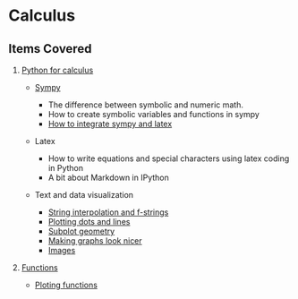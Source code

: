 # Calculus

## Items Covered
1. [Python for calculus](https://github.com/dennismwagiru/machine-learning/tree/main/calculus/python-intro)
   
    - [Sympy](https://github.com/dennismwagiru/machine-learning/blob/main/calculus/python-intro/sympy.ipynb)
        - The difference between symbolic and numeric math.
        - How to create symbolic variables and functions in sympy
        - [How to integrate sympy and latex](https://github.com/dennismwagiru/machine-learning/blob/main/calculus/python-intro/sympy-2.ipynb)

    - Latex
        - How to write equations and special characters using latex coding in Python
        - A bit about Markdown in IPython

    - Text and data visualization
        - [String interpolation and f-strings](https://github.com/dennismwagiru/machine-learning/blob/main/calculus/python-intro/String%20interpolation%20and%20f-strings.ipynb)
        - [Plotting dots and lines](https://github.com/dennismwagiru/machine-learning/blob/main/calculus/python-intro/Plotting%20dots%20and%20lines.ipynb)
        - [Subplot geometry](https://github.com/dennismwagiru/machine-learning/blob/main/calculus/python-intro/Plotting%20dots%20and%20lines.ipynb)
        - [Making graphs look nicer](https://github.com/dennismwagiru/machine-learning/blob/main/calculus/python-intro/Plotting%20dots%20and%20lines.ipynb)
        - [Images](https://github.com/dennismwagiru/machine-learning/blob/main/calculus/python-intro/Plotting%20dots%20and%20lines.ipynb)

2. [Functions](https://github.com/dennismwagiru/machine-learning/tree/main/calculus/python-intro)

    - [Ploting functions](https://github.com/dennismwagiru/machine-learning/blob/main/calculus/functions/ploting-functions.ipynb)